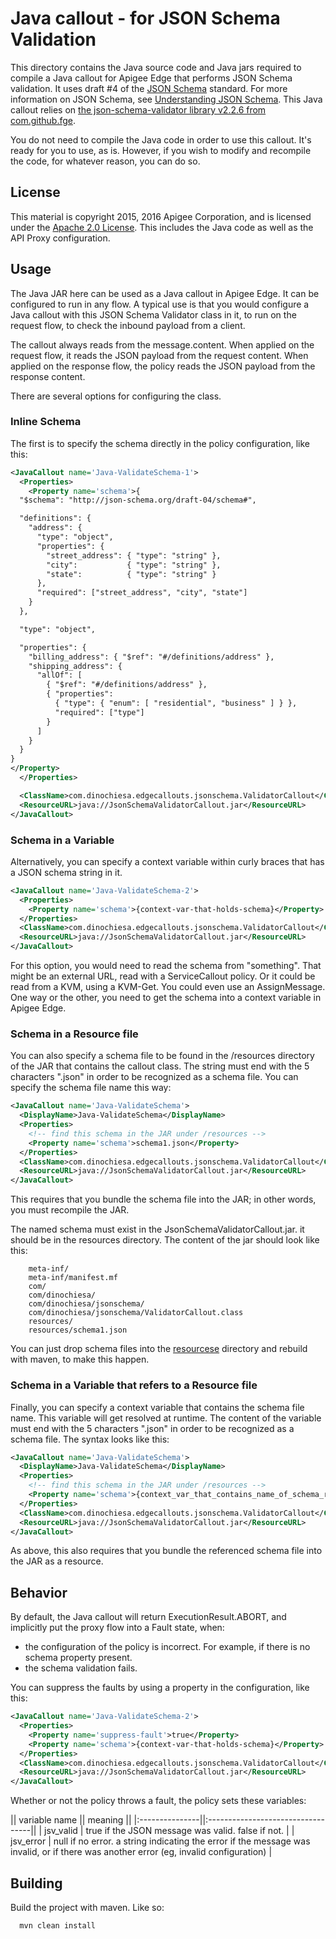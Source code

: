 # Java callout - for JSON Schema Validation

This directory contains the Java source code and Java jars required to
compile a Java callout for Apigee Edge that performs JSON Schema
validation.  It uses draft #4 of the [JSON Schema](https://tools.ietf.org/html/draft-wright-json-schema-00) standard.
For more information on JSON Schema, see [Understanding JSON Schema](https://spacetelescope.github.io/understanding-json-schema/structuring.html). 
This Java callout relies on [the json-schema-validator library v2.2.6 from com.github.fge](https://github.com/daveclayton/json-schema-validator). 

You do not need to compile the Java code in order to use this
callout. It's ready for you to use, as is. However, if you wish to modify and
recompile the code, for whatever reason, you can do so.

## License

This material is copyright 2015, 2016 Apigee Corporation, 
and is licensed under the [Apache 2.0 License](LICENSE). This includes the Java code as well as the API Proxy configuration. 


## Usage

The Java JAR here can be used as a Java callout in Apigee Edge. It can
be configured to run in any flow. A typical use is that you would
configure a Java callout with this JSON Schema Validator class in it, to
run on the request flow, to check the inbound payload from a client. 

The callout always reads from the message.content. When applied on the request flow, it reads the JSON payload from the request content. When applied on the response flow, the policy reads the JSON payload from the response content. 

There are several options for configuring the class.

### Inline Schema

The first is to specify the schema directly in the policy configuration, like this:

```xml
<JavaCallout name='Java-ValidateSchema-1'>
  <Properties>
    <Property name='schema'>{
  "$schema": "http://json-schema.org/draft-04/schema#",

  "definitions": {
    "address": {
      "type": "object",
      "properties": {
        "street_address": { "type": "string" },
        "city":           { "type": "string" },
        "state":          { "type": "string" }
      },
      "required": ["street_address", "city", "state"]
    }
  },

  "type": "object",

  "properties": {
    "billing_address": { "$ref": "#/definitions/address" },
    "shipping_address": {
      "allOf": [
        { "$ref": "#/definitions/address" },
        { "properties":
          { "type": { "enum": [ "residential", "business" ] } },
          "required": ["type"]
        }
      ]
    }
  }
}
</Property>
  </Properties>

  <ClassName>com.dinochiesa.edgecallouts.jsonschema.ValidatorCallout</ClassName>
  <ResourceURL>java://JsonSchemaValidatorCallout.jar</ResourceURL>
</JavaCallout>
```

### Schema in a Variable

Alternatively, you can specify a context variable within curly braces that
has a JSON schema string in it. 

```xml
<JavaCallout name='Java-ValidateSchema-2'>
  <Properties>
    <Property name='schema'>{context-var-that-holds-schema}</Property>
  </Properties>
  <ClassName>com.dinochiesa.edgecallouts.jsonschema.ValidatorCallout</ClassName>
  <ResourceURL>java://JsonSchemaValidatorCallout.jar</ResourceURL>
</JavaCallout>
```

For this option, you would need to read the schema from "something". That might be an external URL, read with a ServiceCallout policy.  Or it could be read from a KVM, using a KVM-Get.  You could even use an AssignMessage. One way or the other, you need to get the schema into a context variable in Apigee Edge. 


### Schema in a Resource file

You can also specify a schema file to be found in the /resources
directory of the JAR that contains the callout class. The string must
end with the 5 characters ".json" in order to be recognized as a schema
file. You can specify the schema file name this way:

```xml
<JavaCallout name='Java-ValidateSchema'>
  <DisplayName>Java-ValidateSchema</DisplayName>
  <Properties>
    <!-- find this schema in the JAR under /resources -->
    <Property name='schema'>schema1.json</Property>
  </Properties>
  <ClassName>com.dinochiesa.edgecallouts.jsonschema.ValidatorCallout</ClassName>
  <ResourceURL>java://JsonSchemaValidatorCallout.jar</ResourceURL>
</JavaCallout>
```

This requires that you bundle the schema file into the JAR; in other words, you must recompile the JAR. 


The named schema must exist in the JsonSchemaValidatorCallout.jar.
it should be in the resources directory.  The content of the jar
should look like this: 

        meta-inf/                                       
        meta-inf/manifest.mf                            
        com/                                            
        com/dinochiesa/                                 
        com/dinochiesa/jsonschema/                      
        com/dinochiesa/jsonschema/ValidatorCallout.class
        resources/                                      
        resources/schema1.json                          

You can just drop schema files into the [resourcese](src/main/resources) directory and rebuild with maven, to make this happen. 


### Schema in a Variable that refers to a Resource file

Finally, you can specify a context variable that contains the schema
file name. This variable will get resolved at runtime. The content of
the variable must end with the 5 characters ".json" in order to be
recognized as a schema file.  The syntax looks like this:

```xml
<JavaCallout name='Java-ValidateSchema'>
  <DisplayName>Java-ValidateSchema</DisplayName>
  <Properties>
    <!-- find this schema in the JAR under /resources -->
    <Property name='schema'>{context_var_that_contains_name_of_schema_resource}</Property>
  </Properties>
  <ClassName>com.dinochiesa.edgecallouts.jsonschema.ValidatorCallout</ClassName>
  <ResourceURL>java://JsonSchemaValidatorCallout.jar</ResourceURL>
</JavaCallout>
```

As above, this also requires that you bundle the referenced schema file into the JAR as a resource.

## Behavior

By default, the Java callout will return ExecutionResult.ABORT, and implicitly put the proxy flow into a Fault state, when:

* the configuration of the policy is incorrect. For example, if there is no schema property present.
* the schema validation fails.

You can suppress the faults by using a property in the configuration, like this: 

```xml
<JavaCallout name='Java-ValidateSchema-2'>
  <Properties>
    <Property name='suppress-fault'>true</Property>
    <Property name='schema'>{context-var-that-holds-schema}</Property>
  </Properties>
  <ClassName>com.dinochiesa.edgecallouts.jsonschema.ValidatorCallout</ClassName>
  <ResourceURL>java://JsonSchemaValidatorCallout.jar</ResourceURL>
</JavaCallout>
```

Whether or not the policy throws a fault, the policy sets these variables:

|| variable name || meaning ||
|:---------------||:----------------------------------||
| jsv_valid      | true if the JSON message was valid. false if not. |
| jsv_error      | null if no error. a string indicating the error if the message was invalid, or if there was another error (eg, invalid configuration) |



## Building

Build the project with maven.  Like so:

```
  mvn clean install
```


